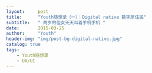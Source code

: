 ```yaml
---
layout:     post
title:      "Youth随想录（一）：Digital native 数字原住民"
subtitle:   " 两岁的侄女天天叫着手机手机 "
date:       2015-03-25 
author:     "Youth"
header-img: "img/post-bg-digital-native.jpg"
catalog: true
tags:
    - Youth随想录
    - UX/UI
---
```



